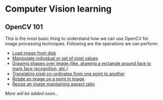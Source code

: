 # Computer Vision learning

## OpenCV 101

This is the most basic thing to understand how we can use OpenCV for image processing techniques. Following are the operations we can perform:

- [Load image from disk](OpenCV-101/1.opencv-load-image/load_image_opencv.py)
- [Manipulate individual or set of pixel values](OpenCV-101/2.opencv-getting-setting/opencv_getting_setting.py)
- [Drawing shapes over image (like, drawing a rectangle around face to mark face recognition, etc.)](OpenCV-101/3.opencv-drawing/image_drawing.py)
- [Translating pixel co-ordinates from one point to another](OpenCV-101/4.opencv-translate/opencv_translate.py)
- [Rotate an image on a point in image](OpenCV-101/5.opencv-rotate/opencv_rotate.py)
- [Resize an image maintaining aspect ratio](OpenCV-101/6.opencv-resizing/opencv_resize.py)

_More will be added soon..._

